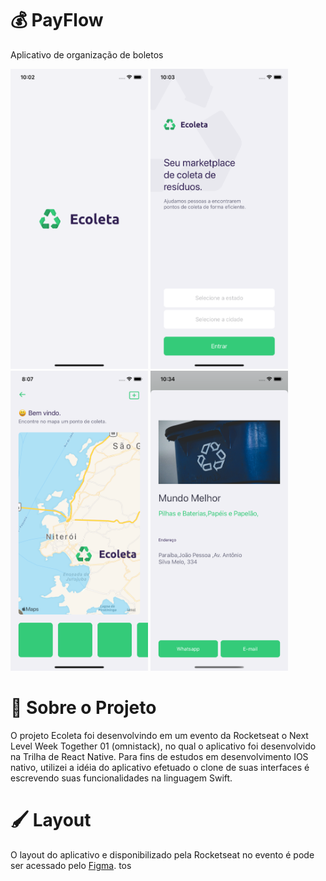   # 💰 PayFlow
 Aplicativo de organização de boletos
 
 
 
 <div aling="center">
  <img height="480em" width="220em" src="https://github.com/let-pedro/Assests/blob/main/Ecoleta/launch.png"/>  
  <img height="480em" width="220em" src="https://github.com/let-pedro/Assests/blob/main/Ecoleta/initial.png"/>
  <img height="480em" width="220em" src="https://github.com/let-pedro/Assests/blob/main/Ecoleta/home.png"/>
 <img height="480em" width="220em" src="https://github.com/let-pedro/Assests/blob/main/Ecoleta/Details.png"/>
</div>
 
 


# 🔖 Sobre o Projeto


O projeto Ecoleta foi desenvolvindo em um evento da Rocketseat o Next Level Week Together 01 (omnistack), no qual o aplicativo foi desenvolvido na Trilha de React Native. Para fins de estudos em desenvolvimento IOS nativo, utilizei a idéia do aplicativo efetuado o clone de suas interfaces é escrevendo suas funcionalidades na linguagem Swift.



# 🖌 Layout

O layout do aplicativo e disponibilizado pela Rocketseat no evento é pode ser acessado pelo <a href="https://www.figma.com/file/9TlOcj6l7D05fZhU12xWT3/Ecoleta-(Booster)?node-id=0%3A1">Figma</a>.
tos
